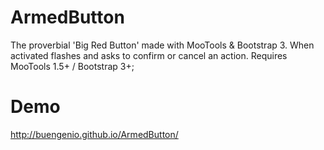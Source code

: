 # ArmedButton
The proverbial 'Big Red Button' made with MooTools & Bootstrap 3. When activated flashes and asks to confirm or cancel an action. Requires MooTools 1.5+ / Bootstrap 3+;

# Demo
http://buengenio.github.io/ArmedButton/
